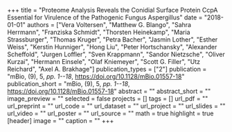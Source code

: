 +++
title = "Proteome Analysis Reveals the Conidial Surface Protein CcpA Essential for Virulence of the Pathogenic Fungus Aspergillus"
date = "2018-01-01"
authors = ["Vera Voltersen", "Matthew G. Blango", "Sahra Herrmann", "Franziska Schmidt", "Thorsten Heinekamp", "Maria Strassburger", "Thomas Kruger", "Petra Bacher", "Jasmin Lother", "Esther Weiss", "Kerstin Hunniger", "Hong Liu", "Peter Hortschansky", "Alexander Scheffold", "Jurgen Loffler", "Sven Krappmann", "Sandor Nietzsche", "Oliver Kurzai", "Hermann Einsele", "Olaf Kniemeyer", "Scott G. Filler", "Utz Reichard", "Axel A. Brakhage"]
publication_types = ["2"]
publication = "mBio, (9), 5, _pp. 1--18_, https://doi.org/10.1128/mBio.01557-18"
publication_short = "mBio, (9), 5, _pp. 1--18_, https://doi.org/10.1128/mBio.01557-18"
abstract = ""
abstract_short = ""
image_preview = ""
selected = false
projects = []
tags = []
url_pdf = ""
url_preprint = ""
url_code = ""
url_dataset = ""
url_project = ""
url_slides = ""
url_video = ""
url_poster = ""
url_source = ""
math = true
highlight = true
[header]
image = ""
caption = ""
+++

